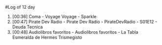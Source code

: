#Log of 12 day

1. [00:36] Coma - Voyage Voyage - Sparkle
1. [00:47] Pirate Dev Radio - Pirate Dev Radio - PirateDevRadio - S01E12 - Deuda Tecnica
1. [00:48] Audiolibros favoritos - Audiolibros favoritos - La Tabla Esmeralda de Hermes Trismegisto
